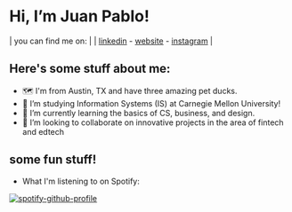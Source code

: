 # Hi, I’m Juan Pablo!

| you can find me on: |
| [linkedin](https://linkedin.com/in/juanpablou) - [website](https://juanpablou.com/about) - [instagram](https://instagram.com/juanpab_u) |

## Here's some stuff about me:

- 🗺️ I'm from Austin, TX and have three amazing pet ducks.
- 👀 I’m studying Information Systems (IS) at Carnegie Mellon University!
- 🌱 I’m currently learning the basics of CS, business, and design.
- 💞️ I’m looking to collaborate on innovative projects in the area of fintech and edtech

## some fun stuff!

- What I'm listening to on Spotify:

[![spotify-github-profile](https://spotify-github-profile.vercel.app/api/view?uid=jpurista&cover_image=true&theme=novatorem&bar_color=53b14f&bar_color_cover=false)](https://github.com/kittinan/spotify-github-profile)
